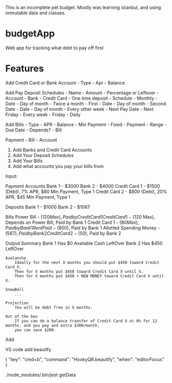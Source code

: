 This is an incomplete pet budget. Mostly was learning istanbul, and using immutable data and classes.

# budgetApp
Web app for tracking what debt to pay off first



# Features

Add Credit Card or Bank Account
    - Type
    - Apr
    - Balance


Add Pay Deposit Schedules
    - Name
    - Amount
        - Percentage or Leftover
    - Account
        - Bank 
        - Credit Card
        - One time deposit
    - Schedule
        - Monthly
            - Date
            - Day of month
        - Twice a month
            - First
                - Date
                - Day of month
            - Second Date
                - Date
                - Day of month
        - Every other week
            - Next Pay Date
                - Next Friday
        - Every week
            - Friday
        - Daily

Add Bills
    - Type
        - APR
            - Balance
            - Min Payment
        - Fixed
            - Payment
            - Range
    - Due Date
    - Depends?
        - Bill

Payment
    - Bill
    - Account


1. Add Banks and Credit Card Accounts
2. Add Your Deposit Schedules
3. Add Your Bills
4. Add what accounts you pay your bills from

Input:

Payment Accounts
    Bank 1 - $3000
    Bank 2 - $4000
    Credit Card 1 - $1500 (Debt), 7% APR, $80 Min Payment, Type 1
    Credit Card 2 - $800 (Debt), 20% APR, $45 Min Payment, Type 1

Deposits
    Bank 1 - $1000
    Bank 2 - $1067

Bills
    Power Bill - ($120 Max), Paid by Credit Card 1
    Credit Card 1 - ($120 Max), Depends on Power Bill, Paid by Bank 1
    Credit Card 1 - ($80 Max), Paid by Bank 1
    Rent Paid - ($800), Paid by Bank 1
    Allotted Spending Money - ($567), Paid by Bank 2
    Credit Card 2 - ($50), Paid by Bank 2

Output
    Summary
        Bank 1 Has $0 Available Cash LeftOver
        Bank 2 Has $450 LeftOver

    Avalanche 
        Ideally for the next X months you should put $450 toward Credit Card X.
        Then for X months put $450 toward Credit Card X until X.
        Then for X months put $450 + NEW MONEY toward Credit Card X until X.

    SnowBall
        ...

    Projection
        You will be debt free in X months.

    Out of the box
        If you can do a balance transfer of Credit Card X at 0% for 12 months, and you pay and extra $300/month,
        you can save $200.



Add 


VS code add beauitfy

{
  "key": "cmd+b",
  "command": "HookyQR.beautify",
  "when": "editorFocus"
}




./node_modules/.bin/jest getData
